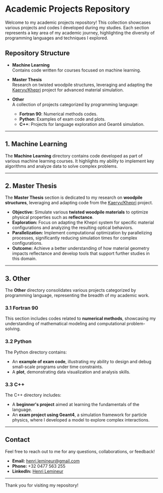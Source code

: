 # Academic Projects Repository  

Welcome to my academic projects repository! This collection showcases various projects and codes I developed during my studies. Each section represents a key area of my academic journey, highlighting the diversity of programming languages and techniques I explored.  

## Repository Structure  

- **Machine Learning**  
  Contains code written for courses focused on machine learning.  

- **Master Thesis**  
  Research on twisted woodpile structures, leveraging and adapting the [Kaeryv/Khepri](https://github.com/Kaeryv/Khepri) project for advanced material simulation.  

- **Other**  
  A collection of projects categorized by programming language:  
  - **Fortran 90**: Numerical methods codes.  
  - **Python**: Examples of exam code and plots.  
  - **C++**: Projects for language exploration and Geant4 simulation.  

---

## 1. Machine Learning  

The **Machine Learning** directory contains code developed as part of various machine learning courses. It highlights my ability to implement key algorithms and analyze data to solve complex problems.  

---

## 2. Master Thesis  

The **Master Thesis** section is dedicated to my research on **woodpile structures**, leveraging and adapting code from the [Kaeryv/Khepri](https://github.com/Kaeryv/Khepri) project.  

- **Objective:** Simulate various **twisted woodpile materials** to optimize physical properties such as **reflectance**.  
- **Exploration:** Focus on adapting the Khepri system for specific material configurations and analyzing the resulting optical behaviors.  
- **Parallelization:** Implement computational optimization by parallelizing processes, significantly reducing simulation times for complex configurations.  
- **Outcome:** Achieve a better understanding of how material geometry impacts reflectance and develop tools that support further studies in this domain.  

---

## 3. Other  

The **Other** directory consolidates various projects categorized by programming language, representing the breadth of my academic work.  

### 3.1 Fortran 90  
This section includes codes related to **numerical methods**, showcasing my understanding of mathematical modeling and computational problem-solving.  

### 3.2 Python  
The Python directory contains:  
- An **example of exam code**, illustrating my ability to design and debug small-scale programs under time constraints.  
- A **plot**, demonstrating data visualization and analysis skills.  

### 3.3 C++  
The C++ directory includes:  
- A **beginner's project** aimed at learning the fundamentals of the language.  
- An **exam project using Geant4**, a simulation framework for particle physics, where I developed a model to explore complex interactions.  

---

## Contact  

Feel free to reach out to me for any questions, collaborations, or feedback!  

- **Email:** [henri.lemineur@gmail.com](mailto:henri.lemineur@gmail.com)  
- **Phone:** +32 0477 563 255  
- **LinkedIn:** [Henri Lemineur](https://www.linkedin.com/in/henri-lemineur-36a97132a)

---

Thank you for visiting my repository!
